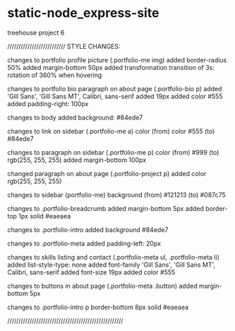 # static-node_express-site
treehouse project 6

//////////////////////////
STYLE CHANGES:

changes to portfolio profile picture (.portfolio-me img)
added border-radius 50%
added margin-bottom 50px
added transformation transition of 3s: rotation of 360% when hovering


changes to portfolio bio paragraph on about page (.portfolio-bio p)
added 'Gill Sans', 'Gill Sans MT', Calibri, sans-serif
added 19px
added color #555
added padding-right: 100px


changes to body
added background: #84ede7


changes to link on sidebar (.portfolio-me a)
color (from) color #555 (to) #84ede7


changes to paragraph on sidebar (.portfolio-me p)
color (from) #999 (to) rgb(255, 255, 255)
added margin-bottom 100px


changed paragraph on about page (.portfolio-project p)
added color rgb(255, 255, 255)


changes to sidebar (portfolio-me)
background (from) #121213 (to) #087c75


changes to .portfolio-breadcrumb
added margin-bottom 5px
added border-top 1px solid #eaeaea


changes to .portfolio-intro
added background #84ede7


changes to .portfolio-meta
added padding-left: 20px


changes to skills listing and contact (.portfolio-meta ul, .portfolio-meta li)
added list-style-type: none
added font-family 'Gill Sans', 'Gill Sans MT', Calibri, sans-serif
added font-size 19px
added color #555

changes to buttons in about page (.portfolio-meta .button)
added margin-bottom 5px


changes to .portfolio-intro p
border-bottom 8px solid #eaeaea


////////////////////////////////////////////////////


